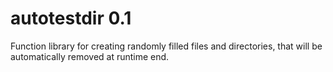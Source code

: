 # autotestdir 0.1

Function library for creating randomly filled files and directories,
that will be automatically removed at runtime end.

